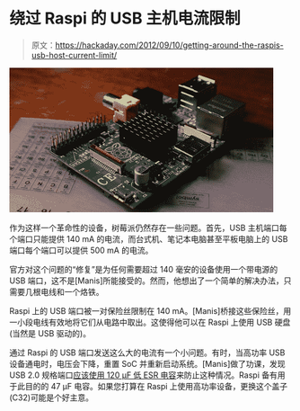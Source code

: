 # 绕过 Raspi 的 USB 主机电流限制

> 原文：<https://hackaday.com/2012/09/10/getting-around-the-raspis-usb-host-current-limit/>

![](img/19675bb3973d8f9b7d23d825f725f717.png "Raspi")

作为这样一个革命性的设备，树莓派仍然存在一些问题。首先，USB 主机端口每个端口只能提供 140 mA 的电流，而台式机、笔记本电脑甚至平板电脑上的 USB 端口每个端口可以提供 500 mA 的电流。

官方对这个问题的“修复”是为任何需要超过 140 毫安的设备使用一个带电源的 USB 端口，这不是[Manis]所能接受的。然而，他想出了一个简单的解决办法，只需要几根电线和一个烙铁。

Raspi 上的 USB 端口被一对保险丝限制在 140 mA。[Manis]桥接这些保险丝，用一小段电线有效地将它们从电路中取出。这使得他可以在 Raspi 上使用 USB 硬盘(当然是 USB 驱动的)。

通过 Raspi 的 USB 端口发送这么大的电流有一个小问题。有时，当高功率 USB 设备通电时，电压会下降，重置 SoC 并重新启动系统。[Manis]做了功课，发现 USB 2.0 规格端口[应该使用 120 μF 低 ESR 电容](http://www.usb.org/developers/whitepapers/power_delivery_motherboards.pdf)来防止这种情况。Raspi 备有用于此目的的 47 μF 电容。如果您打算在 Raspi 上使用高功率设备，更换这个盖子(C32)可能是个好主意。